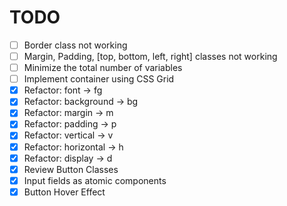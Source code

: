 # TODO
- [ ] Border class not working
- [ ] Margin, Padding, [top, bottom, left, right] classes not working
- [ ] Minimize the total number of variables
- [ ] Implement container using CSS Grid
- [x] Refactor: font -> fg
- [x] Refactor: background -> bg
- [x] Refactor: margin -> m
- [x] Refactor: padding -> p
- [x] Refactor: vertical -> v
- [x] Refactor: horizontal -> h
- [x] Refactor: display -> d
- [x] Review Button Classes
- [x] Input fields as atomic components
- [x] Button Hover Effect